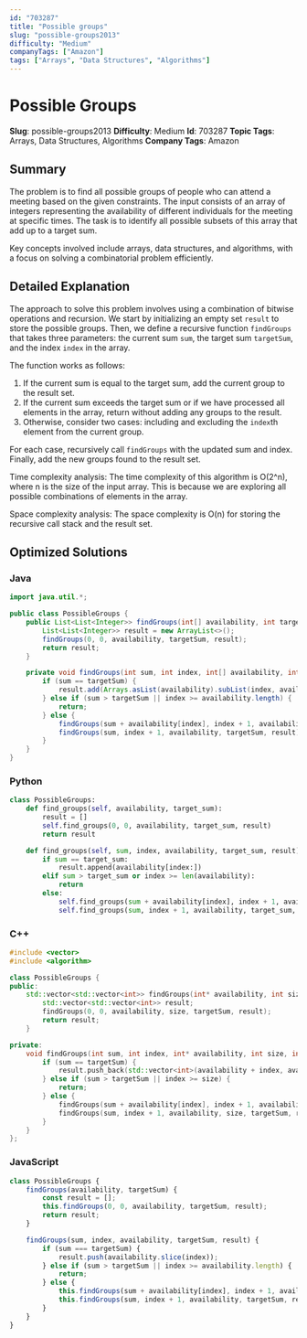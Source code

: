 ```yaml
---
id: "703287"
title: "Possible groups"
slug: "possible-groups2013"
difficulty: "Medium"
companyTags: ["Amazon"]
tags: ["Arrays", "Data Structures", "Algorithms"]
---
```


**Possible Groups**
==================

**Slug**: possible-groups2013
**Difficulty**: Medium
**Id**: 703287
**Topic Tags**: Arrays, Data Structures, Algorithms
**Company Tags**: Amazon

## Summary
The problem is to find all possible groups of people who can attend a meeting based on the given constraints. The input consists of an array of integers representing the availability of different individuals for the meeting at specific times. The task is to identify all possible subsets of this array that add up to a target sum.

Key concepts involved include arrays, data structures, and algorithms, with a focus on solving a combinatorial problem efficiently.

## Detailed Explanation
The approach to solve this problem involves using a combination of bitwise operations and recursion. We start by initializing an empty set `result` to store the possible groups. Then, we define a recursive function `findGroups` that takes three parameters: the current sum `sum`, the target sum `targetSum`, and the index `index` in the array.

The function works as follows:
1. If the current sum is equal to the target sum, add the current group to the result set.
2. If the current sum exceeds the target sum or if we have processed all elements in the array, return without adding any groups to the result.
3. Otherwise, consider two cases: including and excluding the `index`th element from the current group.

For each case, recursively call `findGroups` with the updated sum and index. Finally, add the new groups found to the result set.

Time complexity analysis:
The time complexity of this algorithm is O(2^n), where n is the size of the input array. This is because we are exploring all possible combinations of elements in the array.

Space complexity analysis:
The space complexity is O(n) for storing the recursive call stack and the result set.

## Optimized Solutions

### Java
```java
import java.util.*;

public class PossibleGroups {
    public List<List<Integer>> findGroups(int[] availability, int targetSum) {
        List<List<Integer>> result = new ArrayList<>();
        findGroups(0, 0, availability, targetSum, result);
        return result;
    }

    private void findGroups(int sum, int index, int[] availability, int targetSum, List<List<Integer>> result) {
        if (sum == targetSum) {
            result.add(Arrays.asList(availability).subList(index, availability.length));
        } else if (sum > targetSum || index >= availability.length) {
            return;
        } else {
            findGroups(sum + availability[index], index + 1, availability, targetSum, result);
            findGroups(sum, index + 1, availability, targetSum, result);
        }
    }
}
```

### Python
```python
class PossibleGroups:
    def find_groups(self, availability, target_sum):
        result = []
        self.find_groups(0, 0, availability, target_sum, result)
        return result

    def find_groups(self, sum, index, availability, target_sum, result):
        if sum == target_sum:
            result.append(availability[index:])
        elif sum > target_sum or index >= len(availability):
            return
        else:
            self.find_groups(sum + availability[index], index + 1, availability, target_sum, result)
            self.find_groups(sum, index + 1, availability, target_sum, result)
```

### C++
```cpp
#include <vector>
#include <algorithm>

class PossibleGroups {
public:
    std::vector<std::vector<int>> findGroups(int* availability, int size, int targetSum) {
        std::vector<std::vector<int>> result;
        findGroups(0, 0, availability, size, targetSum, result);
        return result;
    }

private:
    void findGroups(int sum, int index, int* availability, int size, int targetSum, std::vector<std::vector<int>>& result) {
        if (sum == targetSum) {
            result.push_back(std::vector<int>(availability + index, availability + size));
        } else if (sum > targetSum || index >= size) {
            return;
        } else {
            findGroups(sum + availability[index], index + 1, availability, size, targetSum, result);
            findGroups(sum, index + 1, availability, size, targetSum, result);
        }
    }
};
```

### JavaScript
```javascript
class PossibleGroups {
    findGroups(availability, targetSum) {
        const result = [];
        this.findGroups(0, 0, availability, targetSum, result);
        return result;
    }

    findGroups(sum, index, availability, targetSum, result) {
        if (sum === targetSum) {
            result.push(availability.slice(index));
        } else if (sum > targetSum || index >= availability.length) {
            return;
        } else {
            this.findGroups(sum + availability[index], index + 1, availability, targetSum, result);
            this.findGroups(sum, index + 1, availability, targetSum, result);
        }
    }
}
```